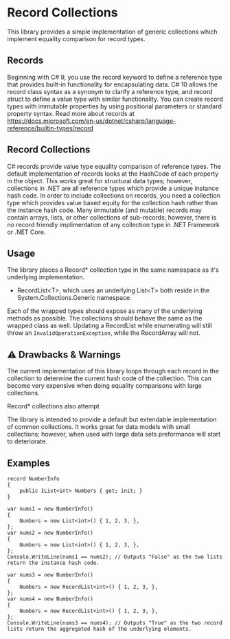 # Record Collections
This library provides a simple implementation of generic collections which implement equality comparison for record types.

## Records
Beginning with C# 9, you use the record keyword to define a reference type that provides built-in functionality for encapsulating data.
C# 10 allows the record class syntax as a synonym to clarify a reference type, and record struct to define a value type with similar functionality.
You can create record types with immutable properties by using positional parameters or standard property syntax.
Read more about records at https://docs.microsoft.com/en-us/dotnet/csharp/language-reference/builtin-types/record

## Record Collections
C# records provide value type equality comparison of reference types.
The default implementation of records looks at the HashCode of each property in the object.
This works great for structural data types; however, collections in .NET are all reference types which provide a unique instance hash code.
In order to include collections on records, you need a collection type which provides value based equity for the collection hash rather than the instance hash code.
Many immutable (and mutable) records may contain arrays, lists, or other collections of sub-records; however, there is no record friendly implimentation of any collection type in .NET Framework or .NET Core.

## Usage
The library places a Record\* collection type in the same namespace as it's underlying implementation.
  - RecordList\<T\>, which uses an underlying List\<T\> both reside in the System.Collections.Generic namespace.
  
Each of the wrapped types should expose as many of the underlying methods as possible.
The collections should behave the same as the wrapped class as well. Updating a RecordList<T> while enumerating will still throw an `InvalidOperationException`, while the RecordArray will not.

## ⚠ Drawbacks & Warnings
The current implementation of this library loops through each record in the collection to determine the current hash code of the collection.
This can become very expensive when doing equality comparisons with large collections.

Record\* collections also attempt

The library is intended to provide a default but extendable implementation of common collections. It works great for data models with small collections; however, when used with large data sets preformance will start to deteriorate.

## Examples
```
record NumberInfo
{
    public IList<int> Numbers { get; init; }
}

var nums1 = new NumberInfo()
{
    Numbers = new List<int>() { 1, 2, 3, },
};
var nums2 = new NumberInfo()
{
    Numbers = new List<int>() { 1, 2, 3, },
};
Console.WriteLine(nums1 == nums2); // Outputs "False" as the two lists return the instance hash code.

var nums3 = new NumberInfo()
{
    Numbers = new RecordList<int>() { 1, 2, 3, },
};
var nums4 = new NumberInfo()
{
    Numbers = new RecordList<int>() { 1, 2, 3, },
};
Console.WriteLine(nums3 == nums4); // Outputs "True" as the two record lists return the aggregated hash of the underlying elements.
```
